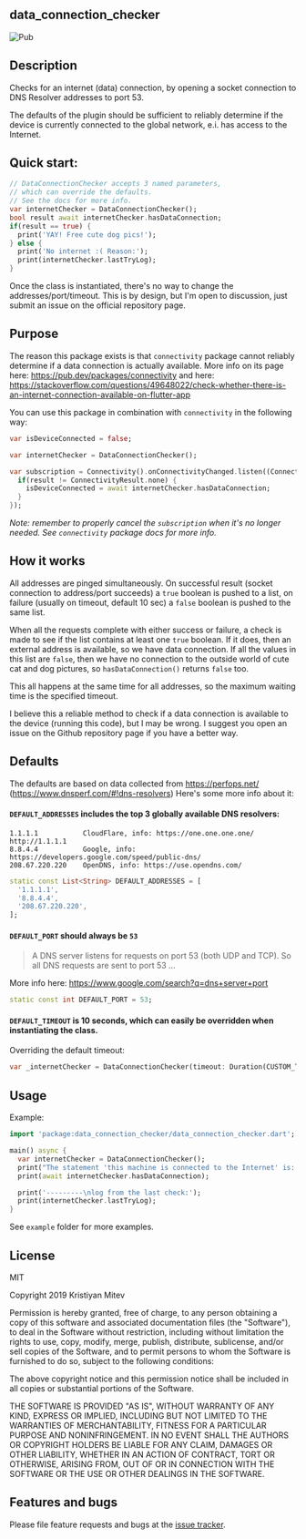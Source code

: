## data_connection_checker

![Pub](https://img.shields.io/pub/v/data_connection_checker.svg)

## Description

Checks for an internet (data) connection, by opening a socket connection to DNS Resolver addresses to port 53.

The defaults of the plugin should be sufficient to reliably determine if
the device is currently connected to the global network, e.i. has access to the Internet.

## Quick start:

```dart
// DataConnectionChecker accepts 3 named parameters,
// which can override the defaults.
// See the docs for more info.
var internetChecker = DataConnectionChecker();
bool result await internetChecker.hasDataConnection;
if(result == true) {
  print('YAY! Free cute dog pics!');
} else {
  print('No internet :( Reason:');
  print(internetChecker.lastTryLog);
}
```

Once the class is instantiated, there's no way to change the addresses/port/timeout. This is by design, but I'm open to discussion, just submit an issue on the official repository page.

## Purpose

The reason this package exists is that `connectivity` package cannot reliably determine if a data connection is actually available. More info on its page here: https://pub.dev/packages/connectivity and here: https://stackoverflow.com/questions/49648022/check-whether-there-is-an-internet-connection-available-on-flutter-app

You can use this package in combination with `connectivity` in the following way:

```dart
var isDeviceConnected = false;

var internetChecker = DataConnectionChecker();

var subscription = Connectivity().onConnectivityChanged.listen((ConnectivityResult result) async {
  if(result != ConnectivityResult.none) {
    isDeviceConnected = await internetChecker.hasDataConnection;
  }
});
```

*Note: remember to properly cancel the `subscription` when it's no longer needed. See `connectivity` package docs for more info.*

## How it works

All addresses are pinged simultaneously. On successful result (socket connection to address/port succeeds) a `true` boolean is pushed to a list, on failure (usually on timeout, default 10 sec) a `false` boolean is pushed to the same list.

When all the requests complete with either success or failure, a check is made to see if the list contains at least one `true` boolean. If it does, then an external address is available, so we have data connection. If all the values in this list are `false`, then we have no connection to the outside world of cute cat and dog pictures, so `hasDataConnection()` returns `false` too.

This all happens at the same time for all addresses, so the maximum waiting time is the specified timeout.

I believe this a reliable method to check if a data connection is available to the device (running this code), but I may be wrong. I suggest you open an issue on the Github repository page if you have a better way.

## Defaults

The defaults are based on data collected from https://perfops.net/ (https://www.dnsperf.com/#!dns-resolvers)
Here's some more info about it:

#### `DEFAULT_ADDRESSES` includes the top 3 globally available DNS resolvers:

```plain
1.1.1.1           CloudFlare, info: https://one.one.one.one/ http://1.1.1.1
8.8.4.4           Google, info: https://developers.google.com/speed/public-dns/
208.67.220.220    OpenDNS, info: https://use.opendns.com/
```

```dart
static const List<String> DEFAULT_ADDRESSES = [
  '1.1.1.1',
  '8.8.4.4',
  '208.67.220.220',
];
```

#### `DEFAULT_PORT` should always be `53`

>A DNS server listens for requests on port 53 (both UDP and TCP). So all DNS requests are sent to port 53 ...

More info here: https://www.google.com/search?q=dns+server+port


```dart
static const int DEFAULT_PORT = 53;
```

#### `DEFAULT_TIMEOUT` is 10 seconds, which can easily be overridden when instantiating the class.

Overriding the default timeout:

```dart
var _internetChecker = DataConnectionChecker(timeout: Duration(CUSTOM_TIMEOUT));
```

## Usage

Example:

```dart
import 'package:data_connection_checker/data_connection_checker.dart';

main() async {
  var internetChecker = DataConnectionChecker();
  print("The statement 'this machine is connected to the Internet' is: ");
  print(await internetChecker.hasDataConnection);

  print('---------\nlog from the last check:');
  print(internetChecker.lastTryLog);
}
```

See `example` folder for more examples.

## License

MIT

Copyright 2019 Kristiyan Mitev

Permission is hereby granted, free of charge, to any person obtaining a copy of this software and associated documentation files (the "Software"), to deal in the Software without restriction, including without limitation the rights to use, copy, modify, merge, publish, distribute, sublicense, and/or sell copies of the Software, and to permit persons to whom the Software is furnished to do so, subject to the following conditions:

The above copyright notice and this permission notice shall be included in all copies or substantial portions of the Software.

THE SOFTWARE IS PROVIDED "AS IS", WITHOUT WARRANTY OF ANY KIND, EXPRESS OR IMPLIED, INCLUDING BUT NOT LIMITED TO THE WARRANTIES OF MERCHANTABILITY, FITNESS FOR A PARTICULAR PURPOSE AND NONINFRINGEMENT. IN NO EVENT SHALL THE AUTHORS OR COPYRIGHT HOLDERS BE LIABLE FOR ANY CLAIM, DAMAGES OR OTHER LIABILITY, WHETHER IN AN ACTION OF CONTRACT, TORT OR OTHERWISE, ARISING FROM, OUT OF OR IN CONNECTION WITH THE SOFTWARE OR THE USE OR OTHER DEALINGS IN THE SOFTWARE.


## Features and bugs

Please file feature requests and bugs at the [issue tracker][tracker].

[tracker]: https://github.com/komapeb/data_connection_checker/issues